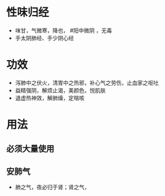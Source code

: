 # 性味归经
- 味甘，气微寒，降也， #阳中微阴 ，无毒
- 手太阴肺经、手少阴心经
# 功效
- 泻肺中之伏火，清胃中之热邪，补心气之劳伤，止血家之呕吐
- 益精强阴，解烦止渴，美颜色，悦肌肤
- 退虚热神效，解肺燥，定喘咳
# 用法
## 必须大量使用
## 安肺气
- 肺之气，夜必归于肾；肾之气， 
